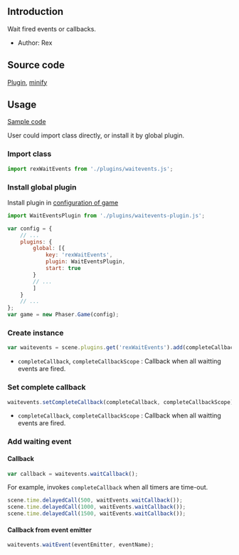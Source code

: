 ## Introduction

Wait fired events or callbacks.

- Author: Rex

## Source code

[Plugin](https://github.com/rexrainbow/phaser3-rex-notes/blob/master/plugins/waitevents-plugin.js), [minify](https://github.com/rexrainbow/phaser3-rex-notes/blob/master/plugins/dist/rexwaiteventsplugin.min.js)

## Usage

[Sample code](https://github.com/rexrainbow/phaser3-rex-notes/tree/master/examples/waitevents)

User could import class directly, or install it by global plugin.

### Import class

```javascript
import rexWaitEvents from './plugins/waitevents.js';
```

### Install global plugin

Install plugin in [configuration of game](game.md#configuration)

```javascript
import WaitEventsPlugin from './plugins/waitevents-plugin.js';

var config = {
    // ...
    plugins: {
        global: [{
            key: 'rexWaitEvents',
            plugin: WaitEventsPlugin,
            start: true
        }
        // ...
        ]
    }
    // ...
};
var game = new Phaser.Game(config);
```

### Create instance

```javascript
var waitevents = scene.plugins.get('rexWaitEvents').add(completeCallback, completeCallbackScope);
```

- `completeCallback`, `completeCallbackScope` : Callback when all waitting events are fired.

### Set complete callback

```javascript
waitevents.setCompleteCallback(completeCallback, completeCallbackScope);
```

- `completeCallback`, `completeCallbackScope` : Callback when all waitting events are fired.

### Add waiting event

#### Callback

```javascript
var callback = waitevents.waitCallback();
```

For example, invokes `completeCallback` when all timers are time-out.

```javascript
scene.time.delayedCall(500, waitEvents.waitCallback());
scene.time.delayedCall(1000, waitEvents.waitCallback());
scene.time.delayedCall(1500, waitEvents.waitCallback());
```

#### Callback from event emitter

```javascript
waitevents.waitEvent(eventEmitter, eventName);
```